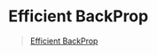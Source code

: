# Efficient BackProp



> [Efficient BackProp](http://yann.lecun.com/exdb/publis/pdf/lecun-98b.pdf)



